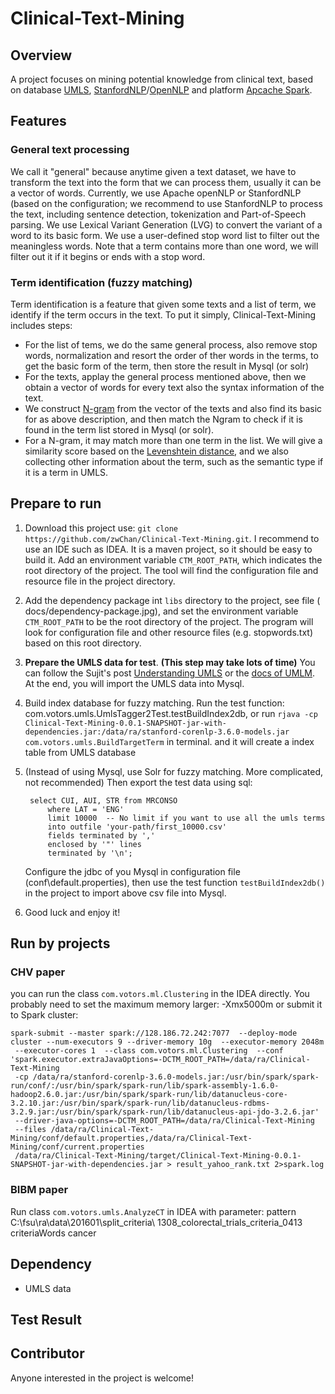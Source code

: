 # Clinical-Text-Mining

## Overview

 A project focuses on mining potential knowledge from clinical text, based on database [UMLS](https://www.nlm.nih.gov/research/umls/),
   [StanfordNLP](http://nlp.stanford.edu/)/[OpenNLP](https://opennlp.apache.org/) and platform [Apcache Spark](http://spark.apache.org/).
 
## Features
### General text processing
 We call it "general" because anytime given a text dataset, we have to transform the text into
 the form that we can process them, usually it can be a vector of words.
 Currently, we use Apache openNLP or StanfordNLP (based on the configuration; we recommend to use StanfordNLP to process the text,
 including sentence detection, tokenization and  Part-of-Speech parsing.
 We use Lexical Variant Generation (LVG) to convert the variant of a word to its basic form.
 We use a user-defined stop word list to filter out the meaningless words. Note that a term contains
 more than one word, we will filter out it if it begins or ends with a stop word.

### Term identification (fuzzy matching)
 Term identification is a feature that given some texts and a list of term, we identify if the term 
 occurs in the text.
 To put it simply, Clinical-Text-Mining includes steps:

 - For the list of tems, we do the same general process, also remove stop words, normalization and
   resort the order of ther words in the terms, to get the basic form of the term, then store the result in Mysql (or solr)
 - For the texts, applay the general process mentioned above, then we obtain a vector of words for every
   text also the syntax information of the text.  
 - We construct [N-gram](https://en.wikipedia.org/wiki/N-gram) from the vector of the texts and also 
   find its basic for as above description, and then match the Ngram to check if it is found in the term list stored in Mysql (or solr).
 - For a N-gram, it may match more than one term in the list. We will give a similarity score based on
   the [Levenshtein distance](https://en.wikipedia.org/wiki/Levenshtein_distance), and we also collecting
   other information about the term, such as the semantic type if it is a term in UMLS.

## Prepare to run
1. Download this project use: `git clone https://github.com/zwChan/Clinical-Text-Mining.git`. I recommend
   to use an IDE such as IDEA.  It is a maven project, so it should be easy to build it.
   Add an environment variable `CTM_ROOT_PATH`, which indicates the root directory of the project. 
   The tool will find the configuration file and resource file in the project directory.
2. Add the dependency package int `libs` directory to the project, see file ( docs/dependency-package.jpg),
   and set the environment variable `CTM_ROOT_PATH` to be the root directory of the project. The program will
   look for configuration file and other resource files (e.g. stopwords.txt) based on this root directory.
3. **Prepare the UMLS data for test**. **(This step may take lots of time)**
   You can follow the Sujit's post [Understanding UMLS](http://sujitpal.blogspot.com/2014/01/understanding-umls.html)
   or the [docs of UMLM](http://www.nlm.nih.gov/research/umls/new_users/online_learning/OVR_001.html).
   At the end, you will import the UMLS data into Mysql.
4. Build index database for fuzzy matching.
   Run the test function: com.votors.umls.UmlsTagger2Test.testBuildIndex2db, or
   run `rjava -cp Clinical-Text-Mining-0.0.1-SNAPSHOT-jar-with-dependencies.jar:/data/ra/stanford-corenlp-3.6.0-models.jar  com.votors.umls.BuildTargetTerm` in terminal.
   and it will create a index table from UMLS database

5. (Instead of using Mysql, use Solr for fuzzy matching. More complicated, not recommended)
   Then export the test data  using sql:
   ```
    select CUI, AUI, STR from MRCONSO
        where LAT = 'ENG'
        limit 10000  -- No limit if you want to use all the umls terms
        into outfile 'your-path/first_10000.csv'
        fields terminated by ','
        enclosed by '"' lines
        terminated by '\n';
   ```
   Configure the jdbc of you Mysql in configuration file (conf\default.properties), then
   use the test function `testBuildIndex2db()` in the project to import above csv file into Mysql.
   
6. Good luck and enjoy it!

## Run by projects
### CHV paper
you can run the class `com.votors.ml.Clustering` in the IDEA directly. You probably need to set the maximum memory larger: -Xmx5000m
or submit it to Spark cluster:
```
spark-submit --master spark://128.186.72.242:7077  --deploy-mode cluster --num-executors 9 --driver-memory 10g  --executor-memory 2048m
 --executor-cores 1  --class com.votors.ml.Clustering  --conf 'spark.executor.extraJavaOptions=-DCTM_ROOT_PATH=/data/ra/Clinical-Text-Mining
 -cp /data/ra/stanford-corenlp-3.6.0-models.jar:/usr/bin/spark/spark-run/conf/:/usr/bin/spark/spark-run/lib/spark-assembly-1.6.0-hadoop2.6.0.jar:/usr/bin/spark/spark-run/lib/datanucleus-core-3.2.10.jar:/usr/bin/spark/spark-run/lib/datanucleus-rdbms-3.2.9.jar:/usr/bin/spark/spark-run/lib/datanucleus-api-jdo-3.2.6.jar'
 --driver-java-options=-DCTM_ROOT_PATH=/data/ra/Clinical-Text-Mining
 --files /data/ra/Clinical-Text-Mining/conf/default.properties,/data/ra/Clinical-Text-Mining/conf/current.properties
 /data/ra/Clinical-Text-Mining/target/Clinical-Text-Mining-0.0.1-SNAPSHOT-jar-with-dependencies.jar > result_yahoo_rank.txt 2>spark.log
```
### BIBM paper
Run class `com.votors.umls.AnalyzeCT` in IDEA with parameter:
pattern C:\fsu\ra\data\201601\split_criteria\ 1308_colorectal_trials_criteria_0413 criteriaWords cancer

## Dependency
 - UMLS data

## Test Result

## Contributor
  Anyone interested in the project is welcome!